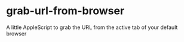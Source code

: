 grab-url-from-browser
=====================

A little AppleScript to grab the URL from the active tab of your default browser
